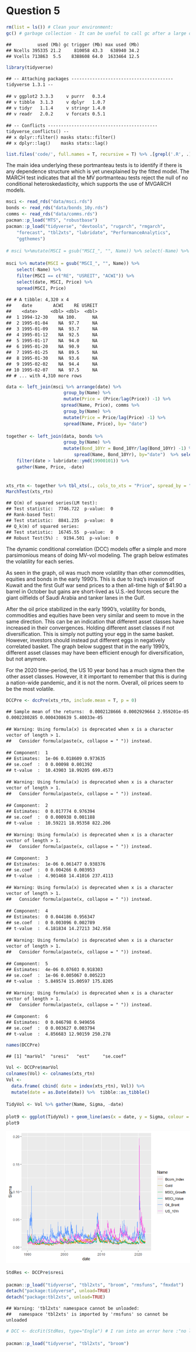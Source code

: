 # Question 5

``` r
rm(list = ls()) # Clean your environment:
gc() # garbage collection - It can be useful to call gc after a large object has been removed, as this may prompt R to return memory to the operating system.
```

    ##          used (Mb) gc trigger (Mb) max used (Mb)
    ## Ncells 395335 21.2     810058 43.3   638940 34.2
    ## Vcells 713863  5.5    8388608 64.0  1633464 12.5

``` r
library(tidyverse)
```

    ## -- Attaching packages --------------------------------------- tidyverse 1.3.1 --

    ## v ggplot2 3.3.3     v purrr   0.3.4
    ## v tibble  3.1.3     v dplyr   1.0.7
    ## v tidyr   1.1.4     v stringr 1.4.0
    ## v readr   2.0.2     v forcats 0.5.1

    ## -- Conflicts ------------------------------------------ tidyverse_conflicts() --
    ## x dplyr::filter() masks stats::filter()
    ## x dplyr::lag()    masks stats::lag()

``` r
list.files('code/', full.names = T, recursive = T) %>% .[grepl('.R', .)] %>% as.list() %>% walk(~source(.))
```

The main idea underlying these portmanteau tests is to identify if there
is any dependence structure which is yet unexplained by the fitted
model. The MARCH test indicates that all the MV portmanteau tests reject
the null of no conditional heteroskedasticity, which supports the use of
MVGARCH models.

``` r
msci <- read_rds("data/msci.rds")
bonds <- read_rds("data/bonds_10y.rds")
comms <- read_rds("data/comms.rds")
pacman::p_load("MTS", "robustbase")
pacman::p_load("tidyverse", "devtools", "rugarch", "rmgarch", 
    "forecast", "tbl2xts", "lubridate", "PerformanceAnalytics", 
    "ggthemes")

# msci %>%mutate(MSCI = gsub("MSCI_", "", Name)) %>% select(-Name) %>% pull(MSCI) %>% unique

msci %>% mutate(MSCI = gsub("MSCI_", "", Name)) %>% 
    select(-Name) %>%
    filter(MSCI == c("RE", "USREIT", "ACWI")) %>% 
    select(date, MSCI, Price) %>%
    spread(MSCI, Price)
```

    ## # A tibble: 4,320 x 4
    ##    date        ACWI    RE USREIT
    ##    <date>     <dbl> <dbl>  <dbl>
    ##  1 1994-12-30    NA 100.      NA
    ##  2 1995-01-04    NA  97.7     NA
    ##  3 1995-01-09    NA  93.7     NA
    ##  4 1995-01-12    NA  92.5     NA
    ##  5 1995-01-17    NA  94.0     NA
    ##  6 1995-01-20    NA  90.9     NA
    ##  7 1995-01-25    NA  89.5     NA
    ##  8 1995-01-30    NA  93.6     NA
    ##  9 1995-02-02    NA  94.4     NA
    ## 10 1995-02-07    NA  97.5     NA
    ## # ... with 4,310 more rows

``` r
data <- left_join(msci %>% arrange(date) %>%
                      group_by(Name) %>% 
                      mutate(Price = (Price/lag(Price)) -1) %>%
                     spread(Name, Price), comms %>%
                      group_by(Name) %>% 
                      mutate(Price = Price/lag(Price) -1) %>% 
                      spread(Name, Price), by= "date")

together <- left_join(data, bonds %>%
                      group_by(Name) %>% 
                      mutate(Bond_10Yr = Bond_10Yr/lag(Bond_10Yr) -1) %>%
                          spread(Name, Bond_10Yr), by="date")  %>% select(date, MSCI_Value, MSCI_Growth, US_10Yr, Gold, Oil_Brent, Bcom_Index) %>%
    filter(date > lubridate::ymd(19900101)) %>%
    gather(Name, Price, -date)
  
    
xts_rtn <- together %>% tbl_xts(., cols_to_xts = "Price", spread_by = "Name")
MarchTest(xts_rtn)
```

    ## Q(m) of squared series(LM test):  
    ## Test statistic:  7746.722  p-value:  0 
    ## Rank-based Test:  
    ## Test statistic:  8841.235  p-value:  0 
    ## Q_k(m) of squared series:  
    ## Test statistic:  16745.55  p-value:  0 
    ## Robust Test(5%) :  9194.501  p-value:  0

The dynamic conditional correlation (DCC) models offer a simple and more
parsimonious means of doing MV-vol modeling. The graph below estimates
the volatility for each series.

As seen in the graph, oil was much more volatility than other
commodities, equities and bonds in the early 1990’s. This is due to
Iraq’s invasion of Kuwait and the first Gulf war send prices to a then
all-time high of $41.90 a barrel in October but gains are short-lived as
U.S.-led forces secure the giant oilfields of Saudi Arabia and tanker
lanes in the Gulf.

After the oil price stabilized in the early 1990’s, volatility for
bonds, commodities and equities have been very similar and seem to move
in the same direction. This can be an indication that different asset
classes have increased in their convergences. Holding different asset
classes if not diversification. This is simply not putting your egg in
the same basket. However, investors should instead put different eggs in
negatively correlated basket. The graph below suggest that in the early
1990’s, different asset classes may have been efficient enough for
diversification, but not anymore.

For the 2020 time-period, the US 10 year bond has a much sigma then the
other asset classes. However, it it important to remember that this is
during a nation-wide pandemic, and it is not the norm. Overall, oil
prices seem to be the most volatile.

``` r
DCCPre <- dccPre(xts_rtn, include.mean = T, p = 0)
```

    ## Sample mean of the returns:  0.0002128666 0.0002929664 2.959201e-05 0.0002280285 0.0004308639 5.40033e-05

    ## Warning: Using formula(x) is deprecated when x is a character vector of length > 1.
    ##   Consider formula(paste(x, collapse = " ")) instead.

    ## Component:  1 
    ## Estimates:  1e-06 0.018609 0.973635 
    ## se.coef  :  0 0.00098 0.001392 
    ## t-value  :  10.43903 18.99205 699.4573

    ## Warning: Using formula(x) is deprecated when x is a character vector of length > 1.
    ##   Consider formula(paste(x, collapse = " ")) instead.

    ## Component:  2 
    ## Estimates:  0 0.017774 0.976394 
    ## se.coef  :  0 0.000938 0.001188 
    ## t-value  :  10.59221 18.95358 822.206

    ## Warning: Using formula(x) is deprecated when x is a character vector of length > 1.
    ##   Consider formula(paste(x, collapse = " ")) instead.

    ## Component:  3 
    ## Estimates:  1e-06 0.061477 0.938376 
    ## se.coef  :  0 0.004266 0.003953 
    ## t-value  :  4.901468 14.41016 237.4113

    ## Warning: Using formula(x) is deprecated when x is a character vector of length > 1.
    ##   Consider formula(paste(x, collapse = " ")) instead.

    ## Component:  4 
    ## Estimates:  0 0.044186 0.956347 
    ## se.coef  :  0 0.003096 0.002789 
    ## t-value  :  4.181834 14.27213 342.958

    ## Warning: Using formula(x) is deprecated when x is a character vector of length > 1.
    ##   Consider formula(paste(x, collapse = " ")) instead.

    ## Component:  5 
    ## Estimates:  4e-06 0.07603 0.918303 
    ## se.coef  :  1e-06 0.005067 0.005223 
    ## t-value  :  5.849574 15.00597 175.8205

    ## Warning: Using formula(x) is deprecated when x is a character vector of length > 1.
    ##   Consider formula(paste(x, collapse = " ")) instead.

    ## Component:  6 
    ## Estimates:  0 0.046798 0.949656 
    ## se.coef  :  0 0.003627 0.003794 
    ## t-value  :  4.856683 12.90159 250.278

``` r
names(DCCPre)
```

    ## [1] "marVol"  "sresi"   "est"     "se.coef"

``` r
Vol <- DCCPre$marVol
colnames(Vol) <- colnames(xts_rtn)
Vol <- 
  data.frame( cbind( date = index(xts_rtn), Vol)) %>% 
  mutate(date = as.Date(date)) %>%  tibble::as_tibble()  

TidyVol <- Vol %>% gather(Name, Sigma, -date)

plot9 <- ggplot(TidyVol) + geom_line(aes(x = date, y = Sigma, colour = Name)) 
plot9
```

![](README_files/figure-markdown_github/unnamed-chunk-3-1.png)

``` r
StdRes <- DCCPre$sresi

pacman::p_load("tidyverse", "tbl2xts", "broom", "rmsfuns", "fmxdat")
detach("package:tidyverse", unload=TRUE)
detach("package:tbl2xts", unload=TRUE)
```

    ## Warning: 'tbl2xts' namespace cannot be unloaded:
    ##   namespace 'tbl2xts' is imported by 'rmsfuns' so cannot be unloaded

``` r
# DCC <- dccFit(StdRes, type="Engle") # I ran into an error here :"no loop for break/next, jumping to top level" - I tried hard to fix it, but neither me nor google got very far 

pacman::p_load("tidyverse", "tbl2xts", "broom")
```
